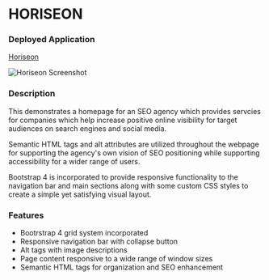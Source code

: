 # HORISEON 

### Deployed Application 

[Horiseon](https://mhans003.github.io/Horiseon_MHanson/)

![Horiseon Screenshot](./assets/images/homepage.jpg)

### Description

This demonstrates a homepage for an SEO agency which provides servcies for companies which help 
increase positive online visibility for target audiences on search engines and social media. 

Semantic HTML tags and alt attributes are utilized throughout the webpage for supporting the agency's 
own vision of SEO positioning while supporting accessibility for a wider range of users. 

Bootstrap 4 is incorporated to provide responsive functionality to the navigation bar and main
sections along with some custom CSS styles to create a simple yet satisfying visual layout.  

### Features

* Bootrstrap 4 grid system incorporated 
* Responsive navigation bar with collapse button
* Alt tags with image descriptions 
* Page content responsive to a wide range of window sizes
* Semantic HTML tags for organization and SEO enhancement 

